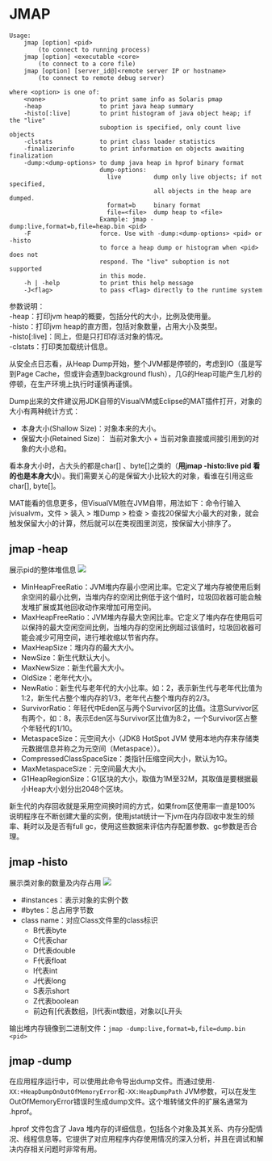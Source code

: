 # JMAP
```
Usage:
    jmap [option] <pid>
        (to connect to running process)
    jmap [option] <executable <core>
        (to connect to a core file)
    jmap [option] [server_id@]<remote server IP or hostname>
        (to connect to remote debug server)

where <option> is one of:
    <none>               to print same info as Solaris pmap
    -heap                to print java heap summary
    -histo[:live]        to print histogram of java object heap; if the "live"
                         suboption is specified, only count live objects
    -clstats             to print class loader statistics
    -finalizerinfo       to print information on objects awaiting finalization
    -dump:<dump-options> to dump java heap in hprof binary format
                         dump-options:
                           live         dump only live objects; if not specified,
                                        all objects in the heap are dumped.
                           format=b     binary format
                           file=<file>  dump heap to <file>
                         Example: jmap -dump:live,format=b,file=heap.bin <pid>
    -F                   force. Use with -dump:<dump-options> <pid> or -histo
                         to force a heap dump or histogram when <pid> does not
                         respond. The "live" suboption is not supported
                         in this mode.
    -h | -help           to print this help message
    -J<flag>             to pass <flag> directly to the runtime system
```
参数说明：  
-heap：打印jvm heap的概要，包括分代的大小，比例及使用量。  
-histo：打印jvm heap的直方图，包括对象数量，占用大小及类型。  
-histo[:live]：同上，但是只打印存活对象的情况。  
-clstats：打印类加载统计信息。
 
从安全点日志看，从Heap Dump开始，整个JVM都是停顿的，考虑到IO（虽是写到Page Cache，但或许会遇到background flush），几G的Heap可能产生几秒的停顿，在生产环境上执行时谨慎再谨慎。

Dump出来的文件建议用JDK自带的VisualVM或Eclipse的MAT插件打开，对象的大小有两种统计方式：
- 本身大小(Shallow Size)：对象本来的大小。
- 保留大小(Retained Size)： 当前对象大小 + 当前对象直接或间接引用到的对象的大小总和。

看本身大小时，占大头的都是char[] 、byte[]之类的（**用jmap -histo:live pid 看的也是本身大小**）。我们需要关心的是保留大小比较大的对象，看谁在引用这些char[], byte[]。

MAT能看的信息更多，但VisualVM胜在JVM自带，用法如下：命令行输入jvisualvm，文件 > 装入 > 堆Dump > 检查 > 查找20保留大小最大的对象，就会触发保留大小的计算，然后就可以在类视图里浏览，按保留大小排序了。

## jmap -heap <pid>
展示pid的整体堆信息
![](../image/jmap/jmap-heap.png)

- MinHeapFreeRatio：JVM堆内存最小空闲比率。它定义了堆内存被使用后剩余空间的最小比例，当堆内存的空闲比例低于这个值时，垃圾回收器可能会触发堆扩展或其他回收动作来增加可用空间。
- MaxHeapFreeRatio：JVM堆内存最大空闲比率。它定义了堆内存在使用后可以保持的最大空闲空间比例，当堆内存的空闲比例超过该值时，垃圾回收器可能会减少可用空间，进行堆收缩以节省内存。
- MaxHeapSize：堆内存的最大大小。
- NewSize：新生代默认大小。
- MaxNewSize：新生代最大大小。
- OldSize：老年代大小。
- NewRatio：新生代与老年代的大小比率。如：2，表示新生代与老年代比值为1:2，新生代占整个堆内存的1/3，老年代占整个堆内存的2/3。
- SurvivorRatio：年轻代中Eden区与两个Survivor区的比值。注意Survivor区有两个，如：8，表示Eden区与Survivor区比值为8:2，一个Survivor区占整个年轻代的1/10。
- MetaspaceSize：元空间大小（JDK8 HotSpot JVM 使用本地内存来存储类元数据信息并称之为元空间（Metaspace））。
- CompressedClassSpaceSize：类指针压缩空间大小，默认为1G。
- MaxMetaspaceSize：元空间最大大小。
- G1HeapRegionSize：G1区块的大小，取值为1M至32M，其取值是要根据最小Heap大小划分出2048个区块。

新生代的内存回收就是采用空间换时间的方式，如果from区使用率一直是100% 说明程序在不断创建大量的实例，使用jstat统计一下jvm在内存回收中发生的频率、耗时以及是否有full gc，使用这些数据来评估内存配置参数、gc参数是否合理。

## jmap -histo <pid>
展示类对象的数量及内存占用
![](../image/jmap/jmap-histo.png)
 
- #instances：表示对象的实例个数
- #bytes：总占用字节数
- class name：对应Class文件里的class标识
  - B代表byte
  - C代表char
  - D代表double
  - F代表float
  - I代表int
  - J代表long
  - S表示short
  - Z代表boolean
  - 前边有[代表数组，[I代表int数组，对象以[L开头
 
输出堆内存镜像到二进制文件：`jmap -dump:live,format=b,file=dump.bin <pid>`

## jmap -dump
在应用程序运行中，可以使用此命令导出dump文件。而通过使用`-XX:+HeapDumpOnOutOfMemoryError`和`-XX:HeapDumpPath` JVM参数，可以在发生OutOfMemoryError错误时生成dump文件。这个堆转储文件的扩展名通常为 .hprof。

.hprof 文件包含了 Java 堆内存的详细信息，包括各个对象及其关系、内存分配情况、线程信息等。它提供了对应用程序内存使用情况的深入分析，并且在调试和解决内存相关问题时非常有用。